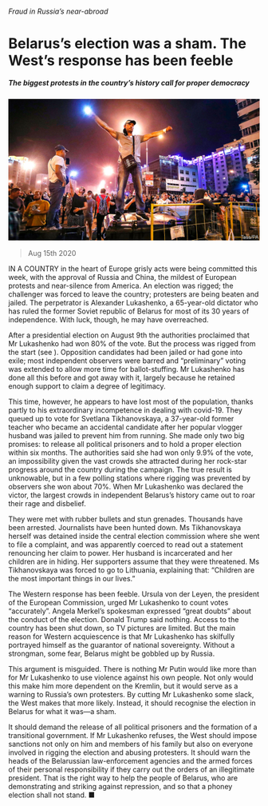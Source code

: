 ###### Fraud in Russia’s near-abroad

# Belarus’s election was a sham. The West’s response has been feeble 

##### The biggest protests in the country’s history call for proper democracy 

![image](images/20200815_LDP001_0.jpg) 

> Aug 15th 2020 

IN A COUNTRY in the heart of Europe grisly acts were being committed this week, with the approval of Russia and China, the mildest of European protests and near-silence from America. An election was rigged; the challenger was forced to leave the country; protesters are being beaten and jailed. The perpetrator is Alexander Lukashenko, a 65-year-old dictator who has ruled the former Soviet republic of Belarus for most of its 30 years of independence. With luck, though, he may have overreached.

After a presidential election on August 9th the authorities proclaimed that Mr Lukashenko had won 80% of the vote. But the process was rigged from the start (see ). Opposition candidates had been jailed or had gone into exile; most independent observers were barred and “preliminary” voting was extended to allow more time for ballot-stuffing. Mr Lukashenko has done all this before and got away with it, largely because he retained enough support to claim a degree of legitimacy.


This time, however, he appears to have lost most of the population, thanks partly to his extraordinary incompetence in dealing with covid-19. They queued up to vote for Svetlana Tikhanovskaya, a 37-year-old former teacher who became an accidental candidate after her popular vlogger husband was jailed to prevent him from running. She made only two big promises: to release all political prisoners and to hold a proper election within six months. The authorities said she had won only 9.9% of the vote, an impossibility given the vast crowds she attracted during her rock-star progress around the country during the campaign. The true result is unknowable, but in a few polling stations where rigging was prevented by observers she won about 70%. When Mr Lukashenko was declared the victor, the largest crowds in independent Belarus’s history came out to roar their rage and disbelief.

They were met with rubber bullets and stun grenades. Thousands have been arrested. Journalists have been hunted down. Ms Tikhanovskaya herself was detained inside the central election commission where she went to file a complaint, and was apparently coerced to read out a statement renouncing her claim to power. Her husband is incarcerated and her children are in hiding. Her supporters assume that they were threatened. Ms Tikhanovskaya was forced to go to Lithuania, explaining that: “Children are the most important things in our lives.”

The Western response has been feeble. Ursula von der Leyen, the president of the European Commission, urged Mr Lukashenko to count votes “accurately”. Angela Merkel’s spokesman expressed “great doubts” about the conduct of the election. Donald Trump said nothing. Access to the country has been shut down, so TV pictures are limited. But the main reason for Western acquiescence is that Mr Lukashenko has skilfully portrayed himself as the guarantor of national sovereignty. Without a strongman, some fear, Belarus might be gobbled up by Russia.

This argument is misguided. There is nothing Mr Putin would like more than for Mr Lukashenko to use violence against his own people. Not only would this make him more dependent on the Kremlin, but it would serve as a warning to Russia’s own protesters. By cutting Mr Lukashenko some slack, the West makes that more likely. Instead, it should recognise the election in Belarus for what it was—a sham.

It should demand the release of all political prisoners and the formation of a transitional government. If Mr Lukashenko refuses, the West should impose sanctions not only on him and members of his family but also on everyone involved in rigging the election and abusing protesters. It should warn the heads of the Belarussian law-enforcement agencies and the armed forces of their personal responsibility if they carry out the orders of an illegitimate president. That is the right way to help the people of Belarus, who are demonstrating and striking against repression, and so that a phoney election shall not stand. ■

